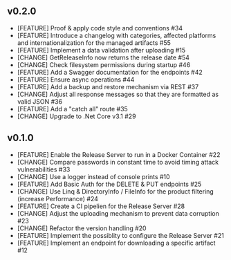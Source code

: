 ## v0.2.0

* [FEATURE] Proof & apply code style and conventions #34 
* [FEATURE] Introduce a changelog with categories, affected platforms and internationalization for the managed artifacts #55 
* [FEATURE] Implement a data validation after uploading #15 
* [CHANGE] GetReleaseInfo now returns the release date #54 
* [CHANGE] Check filesystem permissions during startup #46 
* [FEATURE] Add a Swagger documentation for the endpoints #42 
* [FEATURE] Ensure async operations #44
* [FEATURE] Add a backup and restore mechanism via REST #37
* [CHANGE] Adjust all response messages so that they are formatted as valid JSON #36 
* [FEATURE] Add a "catch all" route #35
* [CHANGE] Upgrade to .Net Core v3.1 #29

## v0.1.0

* [FEATURE] Enable the Release Server to run in a Docker Container #22
* [CHANGE] Compare passwords in constant time to avoid timing attack vulnerabilities #33
* [CHANGE] Use a logger instead of console prints #10
* [FEATURE] Add Basic Auth for the DELETE & PUT endpoints #25
* [CHANGE] Use Linq & DirectoryInfo / FileInfo for the product filtering (increase Performance) #24
* [FEATURE] Create a CI pipelien for the Release Server #28 
* [CHANGE] Adjust the uploading mechanism to prevent data corruption #23
* [CHANGE] Refactor the version handling #20
* [FEATURE] Implement the possiblity to configure the Release Server #21 
* [FEATURE] Implement an endpoint for downloading a specific artifact #12 